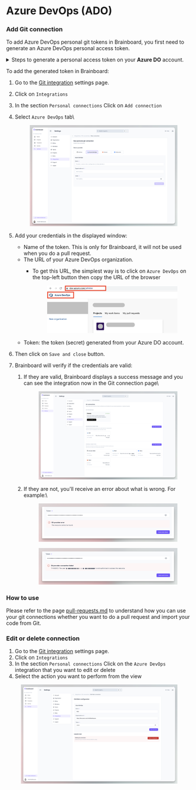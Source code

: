 # Azure DevOps (ADO)

### Add Git connection

To add Azure DevOps personal git tokens in Brainboard, you first need to generate an Azure DevOps personal access token.

<details>

<summary>Steps to generate a personal access token on your <strong>Azure DO</strong> account.</summary>

1. Go to your [Azure DO page](https://dev.azure.com/).
2.  Click on the top right icon and then select `Personal access tokens`:&#x20;

    <figure><img src="../../../.gitbook/assets/azure-devops-pat.png" alt=""><figcaption></figcaption></figure>
3.  It will open the page of access tokens. Click on `New token` button.&#x20;

    <figure><img src="../../../.gitbook/assets/azure-devops-add-pat.png" alt=""><figcaption></figcaption></figure>
4. In the menu, add the following information:
   * Name of the token.
   * You can set an expiration date.
   *   In the `code` section, select `Full`&#x20;

       <figure><img src="../../../.gitbook/assets/azure-devops-pat-menu.png" alt=""><figcaption></figcaption></figure>
5.  The token is generated, you can copy it to add to Brainboard:&#x20;

    <figure><img src="../../../.gitbook/assets/azure-do-token-generated.png" alt=""><figcaption></figcaption></figure>

</details>

To add the generated token in Brainboard:

1. Go to the [Git integration](https://app.brainboard.co/settings/integrations/git) settings page.
2. Click on `Integrations`
3. In the section `Personal connections` Click on `Add connection`&#x20;
4.  Select `Azure DevOps` tab\


    <figure><img src="../../../.gitbook/assets/CleanShot 2025-04-11 at 16.56.12@2x.png" alt=""><figcaption></figcaption></figure>
5. Add your credentials in the displayed window:
   * Name of the token. This is only for Brainboard, it will not be used when you do a pull request.
   * The URL of your Azure DevOps organization.
     *   To get this URL, the simplest way is to click on `Azure DevOps` on the top-left button then copy the URL of the browser&#x20;

         <figure><img src="../../../.gitbook/assets/azure-do-orga-url.png" alt=""><figcaption></figcaption></figure>
   * Token: the token (secret) generated from your Azure DO account.&#x20;
6. Then click on `Save and close` button.
7. Brainboard will verify if the credentials are valid:
   1.  If they are valid, Brainboard displays a success message and you can see the integration now in the Git connection page\


       <figure><img src="../../../.gitbook/assets/CleanShot 2025-04-11 at 17.07.55@2x.png" alt=""><figcaption></figcaption></figure>
   2.  If they are not, you'll receive an error about what is wrong. For example:\


       <figure><img src="../../../.gitbook/assets/CleanShot 2025-04-11 at 17.00.18@2x.png" alt=""><figcaption></figcaption></figure>

       <figure><img src="../../../.gitbook/assets/CleanShot 2025-04-11 at 17.03.42@2x.png" alt=""><figcaption></figcaption></figure>

### How to use

Please refer to the page [pull-requests.md](pull-requests.md "mention") to understand how you can use your git connections whether you want to do a pull request and import your code from Git.

### Edit or delete connection

1. Go to the [Git integration](https://app.brainboard.co/settings/integrations/git) settings page.
2. Click on `Integrations`
3. In the section `Personal connections` Click on the `Azure DevOps` integration that you want to edit or delete
4. Select the action you want to perform from the view

<figure><img src="../../../.gitbook/assets/CleanShot 2025-04-11 at 17.05.05@2x.png" alt=""><figcaption></figcaption></figure>
